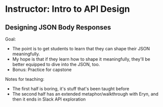 # Instructor: Intro to API Design

## Designing JSON Body Responses

Goal:

- The point is to get students to learn that they can shape their JSON meaningfully.
- My hope is that if they learn how to shape it meaningfully, they'll be better equipped to dive into the JSON, too.
- Bonus: Practice for capstone

Notes for teaching:

- The first half is boring, it's stuff that's been taught before
- The second half has an extended metaphor/walkthrough with Eryn, and then it ends in Slack API exploration
